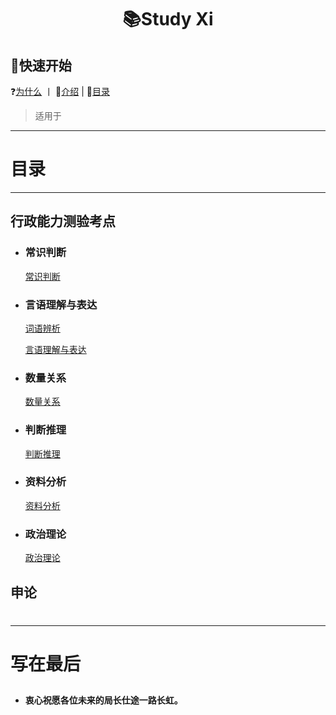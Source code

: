 # <p align="center">📚Study Xi</p>
## 🤝快速开始
❓[为什么]() 丨 📃[介绍]( ) | 📇[目录]()
>适用于

---

# 目录

---

## 行政能力测验考点
* ### 常识判断
  [常识判断](Study-Xi/常识判断/常识判断.md)
* ### 言语理解与表达
  [词语辨析](Study-Xi/言语理解与表达/词语辨析.md)
  
  [言语理解与表达](Study-Xi/言语理解与表达/言语理解与表达.md)
* ### 数量关系
  [数量关系](Study-Xi/数量关系/数量关系.md)
* ### 判断推理
  [判断推理](Study-Xi/判断推理/判断推理.md)
* ### 资料分析
  [资料分析](Study-Xi/资料分析/资料分析.md)
* ### 政治理论
  [政治理论](Study-Xi/政治理论/政治理论.md)

## 申论

#
---
# 写在最后


























##  
* **衷心祝愿各位未来的局长仕途一路长虹。**